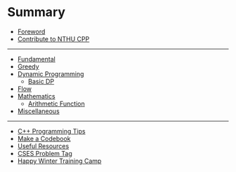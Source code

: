 # Summary

- [Foreword](others/foreword.md)
- [Contribute to NTHU CPP](others/contribution.md)

---

- [Fundamental]()
- [Greedy]()
- [Dynamic Programming]()
  - [Basic DP]()
- [Flow]()
- [Mathematics]()
	- [Arithmetic Function](math/arithmetic_function.md)
- [Miscellaneous]()

---

- [C++ Programming Tips]()
- [Make a Codebook]()
- [Useful Resources](others/useful_resources.md)
- [CSES Problem Tag]()
- [Happy Winter Training Camp](others/hwtc.md)
